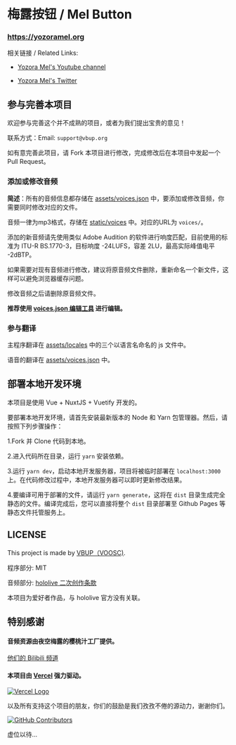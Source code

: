 # 梅露按钮 / Mel Button

### https://yozoramel.org

相关链接 / Related Links:

* [Yozora Mel's Youtube channel](https://www.youtube.com/channel/UCD8HOxPs4Xvsm8H0ZxXGiBw)

* [Yozora Mel's Twitter](https://twitter.com/yozoramel)

## 参与完善本项目

欢迎参与完善这个并不成熟的项目，或者为我们提出宝贵的意见！

联系方式：Email: `support@vbup.org`

如有意完善此项目，请 Fork 本项目进行修改，完成修改后在本项目中发起一个 Pull Request。

### 添加或修改音频

**简述**：所有的音频信息都存储在 [assets/voices.json](https://github.com/voosc/mel-button/tree/master/assets/voices.json) 中，要添加或修改音频，你需要同时修改对应的文件。

音频一律为mp3格式，存储在 [static/voices](https://github.com/voosc/mel-button/tree/master/static/voices) 中。对应的URL为 `voices/`。

添加的新音频请先使用类似 Adobe Audition 的软件进行响度匹配，目前使用的标准为 ITU-R BS.1770-3，目标响度 -24LUFS，容差 2LU，最高实际峰值电平 -2dBTP。

如果需要对现有音频进行修改，建议将原音频文件删除，重新命名一个新文件，这样可以避免浏览器缓存问题。

修改音频之后请删除原音频文件。

**推荐使用 [voices.json 编辑工具](https://editor.vbup.org) 进行编辑。**

### 参与翻译

主程序翻译在 [assets/locales](https://github.com/voosc/mel-button/tree/master/assets/locales) 中的三个以语言名命名的 js 文件中。

语音的翻译在 [assets/voices.json](https://github.com/voosc/mel-button/tree/master/assets/voices.json) 中。

## 部署本地开发环境

本项目是使用 Vue + NuxtJS + Vuetify 开发的。

要部署本地开发环境，请首先安装最新版本的 Node 和 Yarn 包管理器。然后，请按照下列步骤操作：

1.Fork 并 Clone 代码到本地。

2.进入代码所在目录，运行 `yarn` 安装依赖。

3.运行 `yarn dev`，启动本地开发服务器，项目将被临时部署在 `localhost:3000` 上。在代码修改过程中，本地开发服务器可以即时更新修改结果。

4.要编译可用于部署的文件，请运行 `yarn generate`，这将在 `dist` 目录生成完全静态的文件。编译完成后，您可以直接将整个 `dist` 目录部署至 Github Pages 等静态文件托管服务上。

## LICENSE

This project is made by [VBUP（VOOSC)](https://space.bilibili.com/345725508).

程序部分: MIT

音频部分: [hololive 二次创作条款](https://www.hololive.tv/terms)

本项目为爱好者作品，与 hololive 官方没有关联。

## 特别感谢

#### 音频资源由夜空梅露的樱桃汁工厂提供。

[他们的 Bilibili 频道](https://space.bilibili.com/490670563/)

#### 本项目由 [Vercel](https://vercel.com/) 强力驱动。

[![Vercel Logo](https://cdn.jsdelivr.net/gh/paizi/vue-test/vercel.svg)](https://vercel.com)

以及所有支持这个项目的朋友，你们的鼓励是我们孜孜不倦的源动力，谢谢你们。

[![GitHub Contributors](https://contributors-img.web.app/image?repo=voosc/mel-button)](https://github.com/voosc/mel-button/graphs/contributors)

虚位以待...
